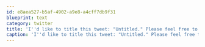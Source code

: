 ```yaml
---
id: e8aea527-b5af-4902-a9e8-a4cff7db9f31
blueprint: text
category: twitter
title: 'I''d like to title this tweet: "Untitled." Please feel free to critique.'
caption: 'I''d like to title this tweet: "Untitled." Please feel free to critique.'
---
```

